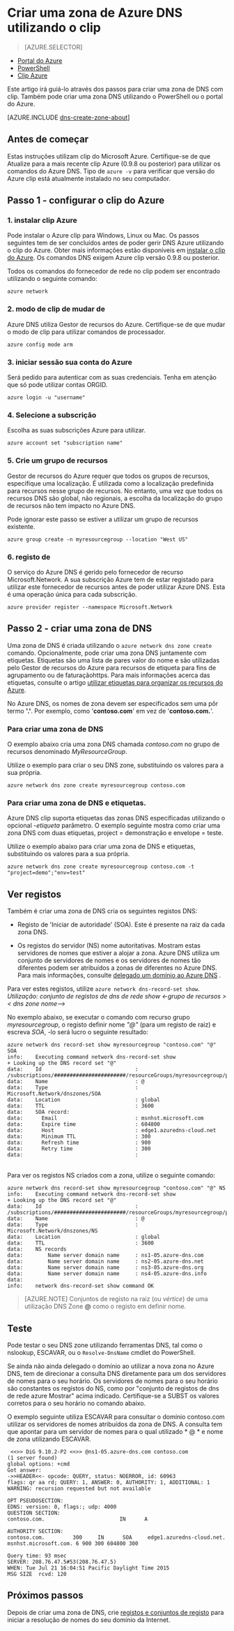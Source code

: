 <properties
   pageTitle="Criar uma zona DNS com o clip | Microsoft Azure"
   description="Saiba como criar zonas de DNS para o Azure DNS passo a passo para iniciar o alojamento do seu domínio DNS utilizando clip"
   services="dns"
   documentationCenter="na"
   authors="sdwheeler"
   manager="carmonm"
   editor=""/>

<tags
   ms.service="dns"
   ms.devlang="na"
   ms.topic="hero-article"
   ms.tgt_pltfrm="na"
   ms.workload="infrastructure-services"
   ms.date="08/16/2016"
   ms.author="sewhee"/>

# <a name="create-an-azure-dns-zone-using-cli"></a>Criar uma zona de Azure DNS utilizando o clip


> [AZURE.SELECTOR]
- [Portal do Azure](dns-getstarted-create-dnszone-portal.md)
- [PowerShell](dns-getstarted-create-dnszone.md)
- [Clip Azure](dns-getstarted-create-dnszone-cli.md)


Este artigo irá guiá-lo através dos passos para criar uma zona de DNS com clip. Também pode criar uma zona DNS utilizando o PowerShell ou o portal do Azure.

[AZURE.INCLUDE [dns-create-zone-about](../../includes/dns-create-zone-about-include.md)]


## <a name="before-you-begin"></a>Antes de começar

Estas instruções utilizam clip do Microsoft Azure. Certifique-se de que Atualize para a mais recente clip Azure (0.9.8 ou posterior) para utilizar os comandos do Azure DNS. Tipo de `azure -v` para verificar que versão do Azure clip está atualmente instalado no seu computador.

## <a name="step-1---set-up-azure-cli"></a>Passo 1 - configurar o clip do Azure

### <a name="1-install-azure-cli"></a>1. instalar clip Azure

Pode instalar o Azure clip para Windows, Linux ou Mac. Os passos seguintes tem de ser concluídos antes de poder gerir DNS Azure utilizando o clip do Azure. Obter mais informações estão disponíveis em [instalar o clip do Azure](../xplat-cli-install.md). Os comandos DNS exigem Azure clip versão 0.9.8 ou posterior.

Todos os comandos do fornecedor de rede no clip podem ser encontrado utilizando o seguinte comando:

    azure network

### <a name="2-switch-cli-mode"></a>2. modo de clip de mudar de

Azure DNS utiliza Gestor de recursos do Azure. Certifique-se de que mudar o modo de clip para utilizar comandos de processador.

    azure config mode arm

### <a name="3-sign-in-to-your-azure-account"></a>3. iniciar sessão sua conta do Azure

Será pedido para autenticar com as suas credenciais. Tenha em atenção que só pode utilizar contas ORGID.

    azure login -u "username"

### <a name="4-select-the-subscription"></a>4. Selecione a subscrição

Escolha as suas subscrições Azure para utilizar.

    azure account set "subscription name"

### <a name="5-create-a-resource-group"></a>5. Crie um grupo de recursos

Gestor de recursos do Azure requer que todos os grupos de recursos, especifique uma localização. É utilizada como a localização predefinida para recursos nesse grupo de recursos. No entanto, uma vez que todos os recursos DNS são global, não regionais, a escolha da localização do grupo de recursos não tem impacto no Azure DNS.

Pode ignorar este passo se estiver a utilizar um grupo de recursos existente.

    azure group create -n myresourcegroup --location "West US"


### <a name="6-register"></a>6. registo de

O serviço do Azure DNS é gerido pelo fornecedor de recurso Microsoft.Network. A sua subscrição Azure tem de estar registado para utilizar este fornecedor de recursos antes de poder utilizar Azure DNS. Esta é uma operação única para cada subscrição.

    azure provider register --namespace Microsoft.Network


## <a name="step-2---create-a-dns-zone"></a>Passo 2 - criar uma zona de DNS

Uma zona de DNS é criada utilizando o `azure network dns zone create` comando. Opcionalmente, pode criar uma zona DNS juntamente com etiquetas. Etiquetas são uma lista de pares valor do nome e são utilizadas pelo Gestor de recursos do Azure para recursos de etiqueta para fins de agrupamento ou de faturaçãohttps. Para mais informações acerca das etiquetas, consulte o artigo [utilizar etiquetas para organizar os recursos do Azure](../resource-group-using-tags.md).

No Azure DNS, os nomes de zona devem ser especificados sem uma pôr termo **'.'**. Por exemplo, como '**contoso.com**' em vez de '**contoso.com.**'.


### <a name="to-create-a-dns-zone"></a>Para criar uma zona de DNS

O exemplo abaixo cria uma zona DNS chamada *contoso.com* no grupo de recursos denominado *MyResourceGroup*.

Utilize o exemplo para criar o seu DNS zone, substituindo os valores para a sua própria.

    azure network dns zone create myresourcegroup contoso.com

### <a name="to-create-a-dns-zone-and-tags"></a>Para criar uma zona de DNS e etiquetas.

Azure DNS clip suporta etiquetas das zonas DNS especificadas utilizando o opcional *-etiqueta* parâmetro. O exemplo seguinte mostra como criar uma zona DNS com duas etiquetas, project = demonstração e envelope = teste.

Utilize o exemplo abaixo para criar uma zona de DNS e etiquetas, substituindo os valores para a sua própria.

    azure network dns zone create myresourcegroup contoso.com -t "project=demo";"env=test"

## <a name="view-records"></a>Ver registos

Também é criar uma zona de DNS cria os seguintes registos DNS:

- Registo de 'Iniciar de autoridade' (SOA). Este é presente na raiz da cada zona DNS.

- Os registos do servidor (NS) nome autoritativas. Mostram estas servidores de nomes que estiver a alojar a zona. Azure DNS utiliza um conjunto de servidores de nomes e os servidores de nomes tão diferentes podem ser atribuídos a zonas de diferentes no Azure DNS. Para mais informações, consulte [delegado um domínio ao Azure DNS](dns-domain-delegation.md) .

Para ver estes registos, utilize `azure network dns-record-set show`.<BR>
*Utilização: conjunto de registos de dns de rede show <-grupo de recursos >< dns zone nome--> <name><type>*


No exemplo abaixo, se executar o comando com recurso grupo *myresourcegroup*, o registo definir nome *"@"* (para um registo de raiz) e escreva *SOA*, -lo será lucro o seguinte resultado:


    azure network dns record-set show myresourcegroup "contoso.com" "@" SOA
    info:    Executing command network dns-record-set show
    + Looking up the DNS record set "@"
    data:    Id                              : /subscriptions/#######################/resourceGroups/myresourcegroup/providers/Microsoft.Network/dnszones/contoso.com/SOA/@
    data:    Name                            : @
    data:    Type                            : Microsoft.Network/dnszones/SOA
    data:    Location                        : global
    data:    TTL                             : 3600
    data:    SOA record:
    data:      Email                         : msnhst.microsoft.com
    data:      Expire time                   : 604800
    data:      Host                          : edge1.azuredns-cloud.net
    data:      Minimum TTL                   : 300
    data:      Refresh time                  : 900
    data:      Retry time                    : 300
    data:                                    :
<BR>
Para ver os registos NS criados com a zona, utilize o seguinte comando:

    azure network dns record-set show myresourcegroup "contoso.com" "@" NS
    info:    Executing command network dns-record-set show
    + Looking up the DNS record set "@"
    data:    Id                              : /subscriptions/#######################/resourceGroups/myresourcegroup/providers/Microsoft.Network/dnszones/contoso.com/NS/@
    data:    Name                            : @
    data:    Type                            : Microsoft.Network/dnszones/NS
    data:    Location                        : global
    data:    TTL                             : 3600
    data:    NS records
    data:        Name server domain name     : ns1-05.azure-dns.com
    data:        Name server domain name     : ns2-05.azure-dns.net
    data:        Name server domain name     : ns3-05.azure-dns.org
    data:        Name server domain name     : ns4-05.azure-dns.info
    data:
    info:    network dns-record-set show command OK

>[AZURE.NOTE] Conjuntos de registo na raiz (ou *vértice*) de uma utilização DNS Zone **@** como o registo em definir nome.

## <a name="test"></a>Teste

Pode testar o seu DNS zone utilizando ferramentas DNS, tal como o nslookup, ESCAVAR, ou o `Resolve-DnsName` cmdlet do PowerShell.

Se ainda não ainda delegado o domínio ao utilizar a nova zona no Azure DNS, tem de direcionar a consulta DNS diretamente para um dos servidores de nomes para o seu horário. Os servidores de nomes para o seu horário são constantes os registos do NS, como por "conjunto de registos de dns de rede azure Mostrar" acima indicado. Certifique-se a SUBST os valores corretos para o seu horário no comando abaixo.

O exemplo seguinte utiliza ESCAVAR para consultar o domínio contoso.com utilizar os servidores de nomes atribuídos da zona de DNS. A consulta tem que apontar para um servidor de nomes para o qual utilizado * @ * e nome de zona utilizando ESCAVAR.

     <<>> DiG 9.10.2-P2 <<>> @ns1-05.azure-dns.com contoso.com
    (1 server found)
    global options: +cmd
    Got answer:
    ->>HEADER<<- opcode: QUERY, status: NOERROR, id: 60963
    flags: qr aa rd; QUERY: 1, ANSWER: 0, AUTHORITY: 1, ADDITIONAL: 1
    WARNING: recursion requested but not available

    OPT PSEUDOSECTION:
    EDNS: version: 0, flags:; udp: 4000
    QUESTION SECTION:
    contoso.com.                        IN      A

    AUTHORITY SECTION:
    contoso.com.         300     IN      SOA     edge1.azuredns-cloud.net.
    msnhst.microsoft.com. 6 900 300 604800 300

    Query time: 93 msec
    SERVER: 208.76.47.5#53(208.76.47.5)
    WHEN: Tue Jul 21 16:04:51 Pacific Daylight Time 2015
    MSG SIZE  rcvd: 120

## <a name="next-steps"></a>Próximos passos

Depois de criar uma zona de DNS, crie [registos e conjuntos de registo](dns-getstarted-create-recordset-cli.md) para iniciar a resolução de nomes do seu domínio da Internet.
